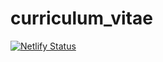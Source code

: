 # curriculum_vitae

[![Netlify Status](https://api.netlify.com/api/v1/badges/8fb7ed8a-a162-4f6e-aaf3-67b13da55a95/deploy-status)](https://app.netlify.com/sites/51n0ngg0/deploys)